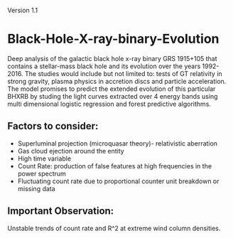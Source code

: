 Version 1.1

# Black-Hole-X-ray-binary-Evolution
Deep analysis of the galactic black hole x-ray binary GRS 1915+105 that contains a stellar-mass black hole and its evolution over the years 1992-2016. The studies would include but not limited to: tests of GT relativity in strong gravity, plasma physics in accretion discs and particle acceleration. The model promises to predict the extended evolution of this particular BHXRB by studing the light curves extracted over 4 energy bands using multi dimensional logistic regression and forest predictive algorithms.  

## Factors to consider: 
* Superluminal projection (microquasar theory)- relativistic aberration
* Gas cloud ejection around the entity 
* High time variable
* Count Rate: production of false features at high frequencies in the power spectrum
* Fluctuating count rate due to proportional counter unit breakdown or missing data

## Important Observation:
Unstable trends of count rate and R^2 at extreme wind column densities. 
